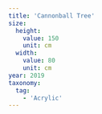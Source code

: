 ```yaml
---
title: 'Cannonball Tree'
size:
  height:
    value: 150
    unit: cm
  width:
    value: 80
    unit: cm
year: 2019
taxonomy:
  tag:
    - 'Acrylic'
---
```

